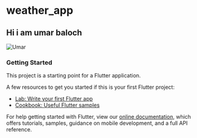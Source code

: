 # weather_app

## Hi i am umar baloch

![Umar](https://www.google.com/url?sa=i&url=https%3A%2F%2Fwww.matellio.com%2Fblog%2Fhow-to-create-weather-forecast-apps%2F&psig=AOvVaw2fihPsX-ZYL293UT3c6NIM&ust=1609078584649000&source=images&cd=vfe&ved=0CAIQjRxqFwoTCLjuvP7q6-0CFQAAAAAdAAAAABAD)


### Getting Started

This project is a starting point for a Flutter application.

A few resources to get you started if this is your first Flutter project:

- [Lab: Write your first Flutter app](https://flutter.dev/docs/get-started/codelab)
- [Cookbook: Useful Flutter samples](https://flutter.dev/docs/cookbook)

For help getting started with Flutter, view our
[online documentation](https://flutter.dev/docs), which offers tutorials,
samples, guidance on mobile development, and a full API reference.
